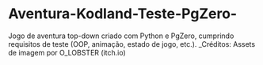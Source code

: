 # Aventura-Kodland-Teste-PgZero-
Jogo de aventura top-down criado com Python e PgZero, cumprindo requisitos de teste (OOP, animação, estado de jogo, etc.).       _Créditos: Assets de imagem por O_LOBSTER (itch.io)
